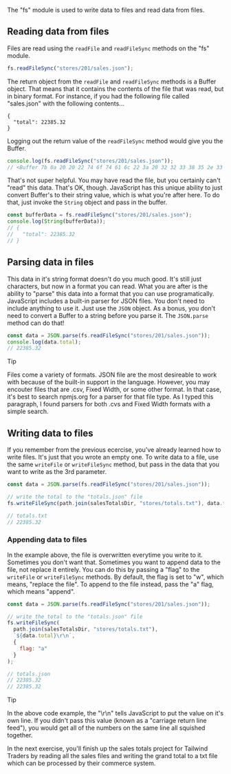 The "fs" module is used to write data to files and read data from files.

## Reading data from files

Files are read using the `readFile` and `readFileSync` methods on the "fs" module.

```javascript
fs.readFileSync("stores/201/sales.json");
```

The return object from the `readFile` and `readFileSync` methods is a Buffer object. That means that it contains the contents of the file that was read, but in binary format. For instance, if you had the following file called "sales.json" with the following contents...

```
{
  "total": 22385.32
}
```

Logging out the return value of the `readFileSync` method would give you the Buffer.

```javascript
console.log(fs.readFileSync("stores/201/sales.json"));
// <Buffer 7b 0a 20 20 22 74 6f 74 61 6c 22 3a 20 32 32 33 38 35 2e 33 32 0a 7d>
```

That's not super helpful. You may have read the file, but you certainly can't "read" this data. That's OK, though. JavaScript has this unique ability to just convert Buffer's to their string value, which is what you're after here. To do that, just invoke the `String` object and pass in the buffer.

```javascript
const bufferData = fs.readFileSync("stores/201/sales.json");
console.log(String(bufferData));
// {
//   "total": 22385.32
// }
```

## Parsing data in files

This data in it's string format doesn't do you much good. It's still just characters, but now in a format you can read. What you are after is the ability to "parse" this data into a format that you can use programatically. JavaScript includes a built-in parser for JSON files. You don't need to include anything to use it. Just use the `JSON` object. As a bonus, you don't need to convert a Buffer to a string before you parse it. The `JSON.parse` method can do that!

```javascript
const data = JSON.parse(fs.readFileSync("stores/201/sales.json"));
console.log(data.total);
// 22385.32
```

> [!TIP]
> Files come a variety of formats. JSON file are the most desireable to work with because of the built-in support in the language. However, you may encouter files that are .csv, Fixed Width, or some other format. In that case, it's best to search npmjs.org for a parser for that file type. As I typed this paragraph, I found parsers for both .cvs and Fixed Width formats with a simple search.

## Writing data to files

If you remember from the previous ecercise, you've already learned how to write files. It's just that you wrote an empty one. To write data to a file, use the same `writeFile` or `writeFileSync` method, but pass in the data that you want to write as the 3rd parameter.

```javascript
const data = JSON.parse(fs.readFileSync("stores/201/sales.json"));

// write the total to the "totals.json" file
fs.writeFileSync(path.join(salesTotalsDir, "stores/totals.txt"), data.total);

// totals.txt
// 22385.32
```

### Appending data to files

In the example above, the file is overwritten everytime you write to it. Sometimes you don't want that. Sometimes you want to append data to the file, not replace it entirely. You can do this by passing a "flag" to the `writeFile` or `writeFileSync` methods. By default, the flag is set to "w", which means, "replace the file". To append to the file instead, pass the "a" flag, which means "append".

```javascript
const data = JSON.parse(fs.readFileSync("stores/201/sales.json"));

// write the total to the "totals.json" file
fs.writeFileSync(
  path.join(salesTotalsDir, "stores/totals.txt"),
  `${data.total}\r\n`,
  {
    flag: "a"
  }
);

// totals.json
// 22385.32
// 22385.32
```

> [!TIP]
> In the above code example, the "\r\n" tells JavaScript to put the value on it's own line. If you didn't pass this value (known as a "carriage return line feed"), you would get all of the numbers on the same line all squished together.

In the next exercise, you'll finish up the sales totals project for Tailwind Traders by reading all the sales files and writing the grand total to a txt file which can be processed by their commerce system.
